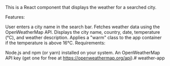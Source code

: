 This is a React component that displays the weather for a searched city.

Features:

User enters a city name in the search bar.
Fetches weather data using the OpenWeatherMap API.
Displays the city name, country, date, temperature (°C), and weather description.
Applies a "warm" class to the app container if the temperature is above 16°C.
Requirements:

Node.js and npm (or yarn) installed on your system.
An OpenWeatherMap API key (get one for free at https://openweathermap.org/api).# weather-app

